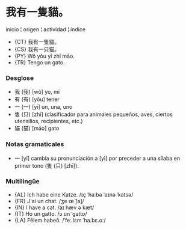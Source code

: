 # 我有一隻貓。
inicio ¦ origen ¦ actividad ¦ índice

* {CT} 我有一隻貓。
* {CS} 我有一只猫。
* {PY} Wǒ yǒu yī zhī māo.
* {TR} Tengo un gato.

### Desglose

* 我 (我) [wǒ] yo, mí
* 有 (有) [yǒu] tener
* 一 (一) [yī] un, una, uno
* 隻 (只) [zhī] (clasificador para animales pequeños, aves, ciertos utensilios, recipientes, etc.)
* 貓 (猫) [māo] gato

### Notas gramaticales

* 一 [yī] cambia su pronunciación a [yì] por preceder a una sílaba en primer tono (隻 (只) [zhī]).

### Multilingüe

* {AL} Ich habe eine Katze. /ɪç ˈhaːbə ˈaɪnə ˈkatsə/
* {FR} J'ai un chat. /ʒe œ̃ ʃa]/
* {IN} I have a cat. /aɪ hæv ə kæt/
* {IT} Ho un gatto. /ɔ un ˈɡatto/
* {LA} Fēlem habeō. /ˈfeː.lɛm ˈha.bɛ.oː/
